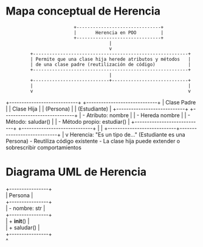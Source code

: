 # Mapa conceptual de Herencia  
                             +-------------------------------+
                             |       Herencia en POO         |
                             +-------------------------------+
                                          |
                                          v
             +---------------------------------------------------------+
             | Permite que una clase hija herede atributos y métodos   |
             | de una clase padre (reutilización de código)            |
             +---------------------------------------------------------+
                                          |
             +----------------------------+----------------------------+
             |                                                         |
             v                                                         v
+----------------------------+                         +-----------------------------+
|     Clase Padre            |                         |      Clase Hija             |
|     (Persona)              |                         |      (Estudiante)           |
+----------------------------+                         +-----------------------------+
| - Atributo: nombre         |                         | - Hereda nombre             |
| - Método: saludar()        |                         | - Método propio: estudiar() |
+----------------------------+                         +-----------------------------+
             |                                                         |
             +----------------------------+----------------------------+
                                          |
                                          v
                      Herencia: "Es un tipo de..." (Estudiante es una Persona)
                       - Reutiliza código existente
                       - La clase hija puede extender o sobrescribir comportamientos
# Diagrama UML de Herencia 

+----------------+          
|    Persona     |          
+----------------+          
| - nombre: str  |          
+----------------+          
| + __init__()   |          
| + saludar()    |          
+----------------+          
         ^
         